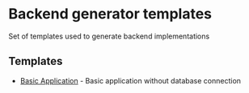 # Backend generator templates

Set of templates used to generate backend implementations

## Templates

* [Basic Application](./basic) - Basic application without database connection
